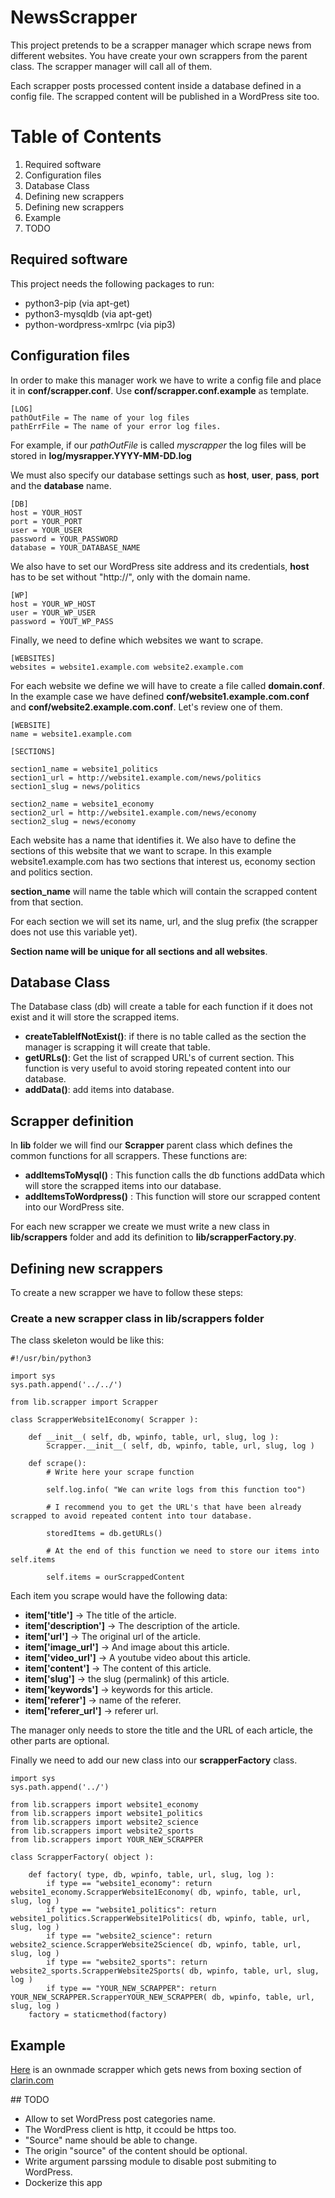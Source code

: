 # NewsScrapper

This project pretends to be a scrapper manager which scrape news from different websites. You have create your own scrappers from the parent class. The scrapper manager will call all of them.

Each scrapper posts processed content inside a database defined in a config file.
The scrapped content will be published in a WordPress site too.

# Table of Contents
1. Required software
2. Configuration files
3. Database Class
4. Defining new scrappers
5. Defining new scrappers
6. Example
7. TODO

## Required software

This project needs the following packages to run:

- python3-pip (via apt-get)
- python3-mysqldb (via apt-get)
- python-wordpress-xmlrpc (via pip3)

## Configuration files

In order to make this manager work we have to write a config file and place it in **conf/scrapper.conf**. Use **conf/scrapper.conf.example** as template.

```
[LOG]
pathOutFile = The name of your log files
pathErrFile = The name of your error log files.
```

For example, if our *pathOutFile* is called *myscrapper* the log files will be stored in **log/mysrapper.YYYY-MM-DD.log**

We must also specify our database settings such as **host**, **user**, **pass**, **port** and the **database** name.

```
[DB]
host = YOUR_HOST
port = YOUR_PORT
user = YOUR_USER
password = YOUR_PASSWORD
database = YOUR_DATABASE_NAME
```

We also have to set our WordPress site address and its credentials, **host** has to be set without "http://", only with the domain name.
```
[WP]
host = YOUR_WP_HOST
user = YOUR_WP_USER
password = YOUT_WP_PASS
```

Finally, we need to define which websites we want to scrape.
```
[WEBSITES]
websites = website1.example.com website2.example.com
```

For each website we define we will have to create a file called **domain.conf**. In the example case we have defined **conf/website1.example.com.conf** and **conf/website2.example.com.conf**. Let's review one of them.

```
[WEBSITE]
name = website1.example.com

[SECTIONS]

section1_name = website1_politics
section1_url = http://website1.example.com/news/politics
section1_slug = news/politics

section2_name = website1_economy
section2_url = http://website1.example.com/news/economy
section2_slug = news/economy
```
 Each website has a name that identifies it. We also have to define the sections of this website that we want to scrape. In this example website1.example.com has two sections that interest us, economy section and politics section.

**section_name** will name the table which will contain the scrapped content from that section.

 For each section we will set its name, url, and the slug prefix (the scrapper does not use this variable yet).

 **Section name will be unique for all sections and all websites**.

## Database Class

The Database class (db) will create a table for each function if it does not exist and it will store the scrapped items.

- **createTableIfNotExist()**: if there is no table called as the section the manager is scrapping it will create that table.
- **getURLs()**: Get the list of scrapped URL's of current section. This function is very useful to avoid storing repeated content into our database.
- **addData()**: add items into database.

## Scrapper definition

In **lib** folder we will find our **Scrapper** parent class which defines the common functions for all scrappers. These functions are:

- **addItemsToMysql()** : This function calls the db functions addData which will store the scrapped items into our database.
- **addItemsToWordpress()** : This function will store our scrapped content into our WordPress site.

For each new scrapper we create we must write a new class in **lib/scrappers** folder and add its definition to **lib/scrapperFactory.py**.

## Defining new scrappers

To create a new scrapper we have to follow these steps:

### Create a new scrapper class in lib/scrappers folder

The class skeleton would be like this:

``` python3
#!/usr/bin/python3

import sys
sys.path.append('../../')

from lib.scrapper import Scrapper

class ScrapperWebsite1Economy( Scrapper ):

    def __init__( self, db, wpinfo, table, url, slug, log ):
        Scrapper.__init__( self, db, wpinfo, table, url, slug, log )

    def scrape():
        # Write here your scrape function

        self.log.info( "We can write logs from this function too")

        # I recommend you to get the URL's that have been already scrapped to avoid repeated content into tour database.

        storedItems = db.getURLs()

        # At the end of this function we need to store our items into self.items

        self.items = ourScrappedContent
```

Each item you scrape would have the following data:

- **item['title']** -> The title of the article.
- **item['description']** -> The description of the article.
- **item['url']** -> The original url of the article.
- **item['image_url']** -> And image about this article.
- **item['video_url']** -> A youtube video about this article.
- **item['content']** -> The content of this article.
- **item['slug']** -> the slug (permalink) of this article.
- **item['keywords']** -> keywords for this article.
- **item['referer']** -> name of the referer.
- **item['referer_url']** -> referer url.

The manager only needs to store the title and the URL of each article, the other parts are optional.

Finally we need to add our new class into our **scrapperFactory** class.

```
import sys
sys.path.append('../')

from lib.scrappers import website1_economy
from lib.scrappers import website1_politics
from lib.scrappers import website2_science
from lib.scrappers import website2_sports
from lib.scrappers import YOUR_NEW_SCRAPPER

class ScrapperFactory( object ):

    def factory( type, db, wpinfo, table, url, slug, log ):
        if type == "website1_economy": return website1_economy.ScrapperWebsite1Economy( db, wpinfo, table, url, slug, log )
        if type == "website1_politics": return website1_politics.ScrapperWebsite1Politics( db, wpinfo, table, url, slug, log )
        if type == "website2_science": return website2_science.ScrapperWebsite2Science( db, wpinfo, table, url, slug, log )
        if type == "website2_sports": return website2_sports.ScrapperWebsite2Sports( db, wpinfo, table, url, slug, log )
        if type == "YOUR_NEW_SCRAPPER": return YOUR_NEW_SCRAPPER.ScrapperYOUR_NEW_SCRAPPER( db, wpinfo, table, url, slug, log )        
    factory = staticmethod(factory)
```

## Example

[Here](https://gist.github.com/a-castellano/402b11f157fa486cd79420fb840739a6) is an ownmade scrapper which gets news from boxing section of [clarin.com](http://www.clarin.com/deportes/boxeo/)

## TODO

 - Allow to set WordPress post categories name.
 - The WordPress client is http, it ccould be https too.
 - "Source" name should be able to change.
 - The origin "source" of the content should be optional.
 - Write argument parssing module to disable post submiting to WordPress.
 - Dockerize this app
